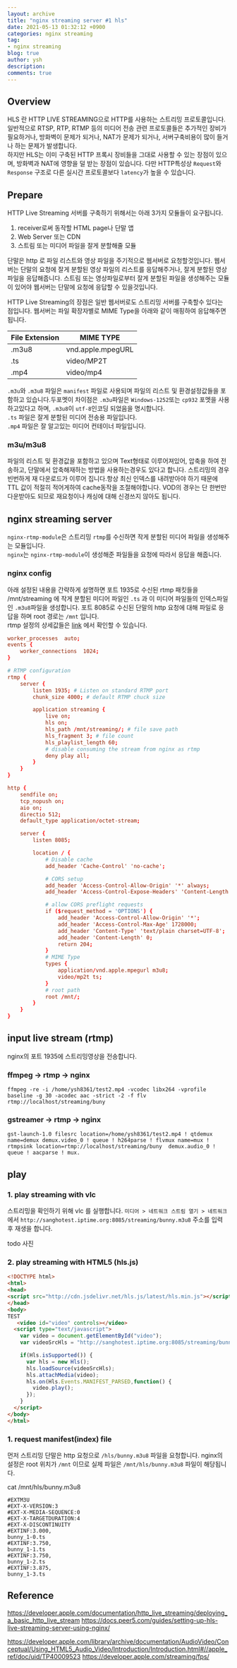 ```yaml
---
layout: archive
title: "nginx streaming server #1 hls"
date: 2021-05-13 01:32:12 +0900
categories: nginx streaming
tag:
- nginx streaming
blog: true
author: ysh
description: 
comments: true
---
```


## Overview
HLS 란 HTTP LIVE STREAMING으로 HTTP를 사용하는 스트리밍 프로토콜입니다. 일반적으로 RTSP, RTP, RTMP 등의 미디어 전송 관련 프로토콜들은 추가적인 장비가 필요하거나, 방화벽이 문제가 되거나, NAT가 문제가 되거나, 서버구축비용이 많이 들거나 하는 문제가 발생합니다.   
하지만 HLS는 이미 구축된 HTTP 프록시 장비들을 그대로 사용할 수 있는 장점이 있으며, 방화벽과 NAT에 영향을 덜 받는 장점이 있습니다. 다만 HTTP특성상 `Request`와 `Response` 구조로 다른 실시간 프로토콜보다 `latency`가 높을 수 있습니다.

## Prepare
HTTP Live Streaming 서버를 구축하기 위해서는 아래 3가지 모듈들이 요구됩니다.
1. receiver로써 동작할 HTML page나 단말 앱
2. Web Server 또는 CDN
3. 스트림 또는 미디어 파일을 잘게 분할해줄 모듈

단말은 http 로 파일 리스트와 영상 파일을 주기적으로 웹서버로 요청할것입니다. 
웹서버는 단말의 요청에 잘게 분할된 영상 파일의 리스트를 응답해주거나, 잘게 분할된 영상 파일을 응답해줍니다.
스트림 또는 영상파일로부터 잘게 분할된 파일을 생성해주는 모듈이 있어야 웹서버는 단말에 요청에 응답할 수 있을것입니다.

HTTP Live Streaming의 장점은 일반 웹서버로도 스트리밍 서버를 구축할수 있다는 점입니다. 웹서버는 파일 확장자별로 MIME Type을 아래와 같이 매핑하여 응답해주면 됩니다.

|File Extension| MIME TYPE|
|---|---|
|.m3u8|vnd.apple.mpegURL|
|.ts|video/MP2T|
|.mp4|video/mp4|

`.m3u`와 `.m3u8` 파일은 `manifest` 파일로 사용되며 파일의 리스트 및 환경설정값들을 포함하고 있습니다.두포멧이 차이점은 `.m3u`파일은 `Windows-1252`또는 `cp932` 포멧을 사용하고있다고 하며, `.m3u8`이 `utf-8`인코딩 되었음을 명시합니다.   
`.ts` 파일은 잘게 분할된 미디어 전송용 파일입니다.   
`.mp4` 파일은 잘 알고있는 미디어 컨테이너 파일입니다.   

### m3u/m3u8
파일의 리스트 및 환경값을 포함하고 있으며 Text형태로 이루어져있어, 압축을 하여 전송하고, 단말에서 압축해재하는 방법을 사용하는경우도 있다고 합니다. 스트리밍의 경우 빈번하게 재 다운로드가 이루어 집니다.항상 최신 인덱스를 내려받아야 하기 때문에 TTL 값이 적절히 적어게하여 cache동작을 조절해야합니다. VOD의 경우는 단 한번만 다운받아도 되므로 재요청이나 캐싱에 대해 신경쓰지 않아도 됩니다.


## nginx streaming server 
`nginx-rtmp-module`은 스트리밍 `rtmp`를 수신하면 작게 분할된 미디어 파일을 생성해주는 모듈입니다.   
`nginx`는 `nginx-rtmp-module`이 생성해준 파일들을 요청에 따라서 응답을 해줍니다.   

### nginx config
아래 설정된 내용을 간략하게 설명하면 포트 1935로 수신된 rtmp 패킷들을 /mnt/streaming 에 작게 분할된 미디어 파일인 `.ts` 과 이 미디어 파일들의 인덱스파일인 `.m3u8`파일을 생성합니다. 포트 8085로 수신된 단말의 http 요청에 대해 파일로 응답을 하며 root 경로는 `/mnt` 입니다.   
rtmp 설정의 상세값들은 [link](https://github.com/arut/nginx-rtmp-module/wiki/Directives#rtmp) 에서 확인할 수 있습니다.

``` conf
worker_processes  auto;
events {
    worker_connections  1024;
}

# RTMP configuration
rtmp {
    server {
        listen 1935; # Listen on standard RTMP port
        chunk_size 4000; # default RTMP chuck size

        application streaming {
            live on;
            hls on;
            hls_path /mnt/streaming/; # file save path
            hls_fragment 3; # file count
            hls_playlist_length 60; 
            # disable consuming the stream from nginx as rtmp
            deny play all;
        }
    }
}

http {
    sendfile on;
    tcp_nopush on;
    aio on;
    directio 512;
    default_type application/octet-stream;

    server {
        listen 8085;

        location / {
            # Disable cache
            add_header 'Cache-Control' 'no-cache';

            # CORS setup
            add_header 'Access-Control-Allow-Origin' '*' always;
            add_header 'Access-Control-Expose-Headers' 'Content-Length';

            # allow CORS preflight requests
            if ($request_method = 'OPTIONS') {
                add_header 'Access-Control-Allow-Origin' '*';
                add_header 'Access-Control-Max-Age' 1728000;
                add_header 'Content-Type' 'text/plain charset=UTF-8';
                add_header 'Content-Length' 0;
                return 204;
            }
            # MIME Type
            types { 
                application/vnd.apple.mpegurl m3u8;
                video/mp2t ts;
            }
            # root path
            root /mnt/;
        }
    }
}


```
## input live stream (rtmp)
nginx의 포트 1935에 스트리밍영상을 전송합니다. 

### ffmpeg -> rtmp -> nginx
```
ffmpeg -re -i /home/ysh8361/test2.mp4 -vcodec libx264 -vprofile baseline -g 30 -acodec aac -strict -2 -f flv rtmp://localhost/streaming/buny
```
### gstreamer -> rtmp -> nginx
```
gst-launch-1.0 filesrc location=/home/ysh8361/test2.mp4 ! qtdemux name=demux demux.video_0 ! queue ! h264parse ! flvmux name=mux ! rtmpsink location=rtmp://localhost/streaming/buny  demux.audio_0 ! queue ! aacparse ! mux.
```

## play
### 1. play streaming with vlc 
스트리밍을 확인하기 위해 vlc 를 실행합니다. `미디어 > 네트워크 스트림 열기 > 네트워크` 에서 `http://sanghotest.iptime.org:8085/streaming/bunny.m3u8` 주소를 입력 후 재생을 합니다.

todo 사진

### 2. play streaming with HTML5 (hls.js)
``` html
<!DOCTYPE html>
<html>
<head>
<script src="http://cdn.jsdelivr.net/hls.js/latest/hls.min.js"></script>
</head>
<body>
TEST
   <video id="video" controls></video>
  <script type="text/javascript">
    var video = document.getElementById("video");
    var videoSrcHls = "http://sanghotest.iptime.org:8085/streaming/bunny.m3u8";

    if(Hls.isSupported()) {
      var hls = new Hls();
      hls.loadSource(videoSrcHls);
      hls.attachMedia(video);
      hls.on(Hls.Events.MANIFEST_PARSED,function() {
        video.play();
      });
    }
  </script>
</body>
</html>
```



### 1. request manifest(index) file
먼저 스트리밍 단말은 http 요청으로 `/hls/bunny.m3u8` 파일을 요청합니다. nginx의 설정은 root 위치가 `/mnt` 이므로 실제 파일은 `/mnt/hls/bunny.m3u8` 파일이 해당됩니다.

cat /mnt/hls/bunny.m3u8
```
#EXTM3U
#EXT-X-VERSION:3
#EXT-X-MEDIA-SEQUENCE:0
#EXT-X-TARGETDURATION:4
#EXT-X-DISCONTINUITY
#EXTINF:3.000,
bunny_1-0.ts
#EXTINF:3.750,
bunny_1-1.ts
#EXTINF:3.750,
bunny_1-2.ts
#EXTINF:3.875,
bunny_1-3.ts
```


## Reference
https://developer.apple.com/documentation/http_live_streaming/deploying_a_basic_http_live_stream
https://docs.peer5.com/guides/setting-up-hls-live-streaming-server-using-nginx/

https://developer.apple.com/library/archive/documentation/AudioVideo/Conceptual/Using_HTML5_Audio_Video/Introduction/Introduction.html#//apple_ref/doc/uid/TP40009523
https://developer.apple.com/streaming/fps/